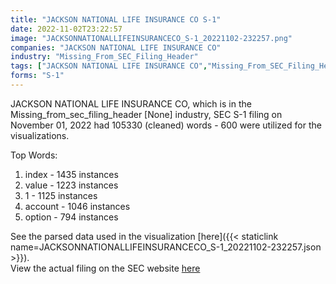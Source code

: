 ```yaml
---
title: "JACKSON NATIONAL LIFE INSURANCE CO S-1"
date: 2022-11-02T23:22:57
image: "JACKSONNATIONALLIFEINSURANCECO_S-1_20221102-232257.png"
companies: "JACKSON NATIONAL LIFE INSURANCE CO"
industry: "Missing_From_SEC_Filing_Header"
tags: ["JACKSON NATIONAL LIFE INSURANCE CO","Missing_From_SEC_Filing_Header","11-01-2022","S-1"]
forms: "S-1"
---
```

JACKSON NATIONAL LIFE INSURANCE CO, which is in the Missing_from_sec_filing_header [None] industry, SEC S-1 filing on November 01, 2022 had 105330 (cleaned) words - 600 were utilized for the visualizations.

Top Words:
1. index - 1435 instances
2. value - 1223 instances
3. 1 - 1125 instances
4. account - 1046 instances
5. option - 794 instances


See the parsed data used in the visualization [here]({{< staticlink name=JACKSONNATIONALLIFEINSURANCECO_S-1_20221102-232257.json >}}).  
View the actual filing on the SEC website [here](https://www.sec.gov/Archives/edgar/data/931788/0000931788-22-000031.txt)